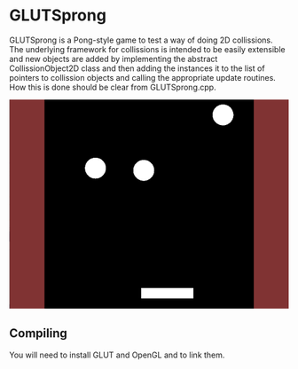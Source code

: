 # GLUTSprong
GLUTSprong is a Pong-style game to test a way of doing 2D collissions. The underlying framework for collissions is intended to be easily extensible and new objects are added by implementing the abstract CollissionObject2D class and then adding the instances it to the list of pointers to collission objects and calling the appropriate update routines. How this is done should be clear from GLUTSprong.cpp.

![Game image.](https://raw.githubusercontent.com/mlaang/GLUTSprong/master/Output.png)

## Compiling
You will need to install GLUT and OpenGL and to link them.  
